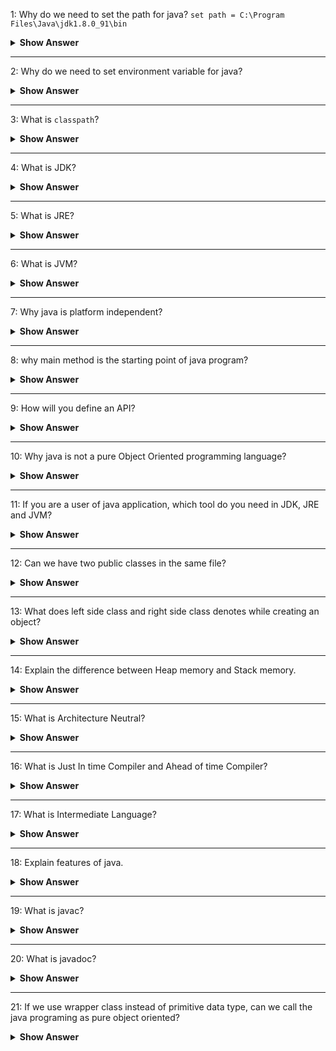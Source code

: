 1: Why do we need to set the path for java? 
`set path = C:\Program Files\Java\jdk1.8.0_91\bin`
<details>
<summary> <b> Show Answer </b> </summary> 
      
- We need tools like javac, java, etc., which are located in the JDK/bin directory to compile and run java programs.
- Before compiling and running a java program, we need to set the path. This informs where JDK packages are installed.
- **Note:** We don't need to set the path if we save the java source file inside the JDK\bin directory
</details>

---

2: Why do we need to set environment variable for java?
<details> 
      <summary> <b> Show Answer </b></summary>     
      
- Whenever we run any command in the terminal, the prompt will check for the relevant executable file present in the current directory or in system environment variables.
- When we compile a java program by running `javac MyPrg.java` command in the terminal, it will look for the `javac.exe` file to compile.
- If current directory is not  `C:\Program Files\Java\jdk1.8.0_91\bin` (where `javac.exe` present), we'll get **javac is not recognized** error. 
- One of the way to avoid this error is by setting the java path `C:\ProgramFiles\Java\jdk1.8.0_05\bin` in environment variables. 

</details>

---

3: What is `classpath`?
 <details>
      <summary> <b> Show Answer </b></summary> 
      
`classpath` is just a set of paths where the java compiler and the JVM must find needed classes to compile or execute other classes.
 </details>

---    

4: What is JDK?
 <details>
      <summary> <b> Show Answer </b></summary> 

- JDK stands for **J**ava **D**evelopment **K**it that contains JRE and developments tools like compilers and debuggers which are useful for developing java applications.
- For instance, JDK contains `javac` i.e., java compiler helps us to compiles java source file `MyPrg.java` and generates the class file `MyPrg.class`.
  
 </details>

---

5: What is JRE?
 <details>
      <summary> <b> Show Answer </b></summary> 

- JRE means Java Runtime Environment that contains JVM and provides the libraries and libraries to run java applications. 
 </details>

 ---

 6: What is JVM?
 <details>
      <summary><b> Show Answer </b></summary> 

- JVM means Java Virtual Machine that uses to run java application in different platforms.
- It converts .class into java bytecode which depends up the paltform ie, the native language code.
 </details>

---

 7: Why java is platform independent?
 <details>
      <summary><b> Show Answer </b></summary> 

- By use of compiler, .java file is converted into .class.
- Java Runtime Environment is supported by many platforms which contains JVM.
- Java Virtual Machine is responsible to convert .class into native bytecode.
 </details>

 ---

 8: why main method is the starting point of java program?

 <details>
      <summary><b> Show Answer </b></summary> 

- When Java Virtual Machine runs, it will find the main method which is in the form of
``` java
public static void main(String[] args)
```
- It is not found in the java application, the java application will not be executed.
- If the method signature this main method is changed, it will not be consider as staring point.

 </details>

---

9: How will you define an API?
 <details>
      <summary><b> Show Answer </b></summary> 

- API means Application Programming Interface, which acts as intermediate between two application to communicate between each other.
- One application may be developed in one language and other application may be developed in another application where api acts as intermediatry thats allows to communicate each other.
  
</details>

---

10: Why java is not a pure Object Oriented programming language?
 <details>
      <summary><b> Show Answer </b></summary> 

- Java supports primitive data types such as int, float, long, double, byte, char, short, boolean which are not objects.
- While using static key, their is no need to create objects to access the value or method.
  
</details>

---

11: If you are a user of java application, which tool do you need in JDK, JRE and JVM?
 <details>
      <summary><b> Show Answer </b></summary> 

- For a user, JRE is needed.
- JDK contains Debugger and compiler which are not requiered for a user.
    </details>

---

12: Can we have two public classes in the same file?
 <details>
      <summary><b> Show Answer </b></summary> 

- No, We can have more classes in a file but only one class should be public.
- It makes the compilation faster by efficient lookup of code.
- If you have more than one public class, the error will be generated on compilation time.
    </details>

---

13: What does left side class and right side class denotes while creating an object?
 <details>
      <summary><b> Show Answer </b></summary> 

- The left side class of denotes reference of the object and right side denotes object of which to be created.
      Eg. <code>B b = new A()</code>
- B(Reference) can be a class, abstract class or interface.
    </details>

---

14: Explain the difference between Heap memory and Stack memory.
 <details>
      <summary><b> Show Answer </b></summary> 

- Heap memory is used through out the application.
- Objects, arrays, static variables and instance variables are the examples which are stored in heap memory
- Stack memory is used only in method or currently running methods.
- Function calls, primitive, local and reference variables are stored in this memory.    </details>

---

15: What is Architecture Neutral?
 <details>
      <summary><b> Show Answer </b></summary> 

- Software that is designed without regard to the target platform. 
- <span style="color:blue"> Software</span> is often written to maximize the performance of a specific hardware platform, but such     software must be modified to make it run on other hardware.

**Example**

- Size of int in C is 2 bytes for 32 bit architecture and 4 bytes for 64 bit architecture.
- Size of int in Java is the same 4 bytes for both 32 bit and 64 bit architecture
 </details>

---

16: What is Just In time Compiler and Ahead of time Compiler?
 <details>
      <summary><b> Show Answer </b></summary> 

- <span style="color:blue">In Just in time compilation</span>, the source code is coverted into byte code. Where the bytecode is platform independant. It is runnable in different architecture system when it is coverted in machine code in that system. Here some of the frequently used codes are stored as code cache and used when it's required.
- <span style="color:blue">In Ahead of time compilation</span>, the souce code is directly converted into machine, So it is platform dependant. AOT is used for to manual machine code convertion.
  </details>

---

17: What is Intermediate Language?
 <details>
      <summary><b> Show Answer </b></summary> 

- A language that is generated from programming source code but it cannot be directly executed by the CPU. 
- It is platform independent. 
- It can be run in any computer environment that has a runtime engine for the language. 
- Java is an example for Inermediate language.
  </details>

---

18: Explain features of java.
 <details>
      <summary><b> Show Answer </b></summary> 

- Platform Independent
- Dynamic
- Secure
- Simple
- High Performance
- Robust
- Architecture Neutral
  </details>

---

19: What is javac?
<details>
      <summary><b> Show Answer </b></summary> 

- A complementary tool that is a compiler used to read Java code and translates them into bytecode. 
- The bytecode runs on JVM.
</details>

---

20: What is javadoc?
 <details>
      <summary><b> Show Answer </b></summary> 

- It converts API documentation from Java source code to HTML. 
- This is useful when creating standard documentation in HTML.
  </details>

----

21: If we use wrapper class instead of primitive data type, can we call the java programing as pure object oriented?
 <details>
      <summary><b> Show Answer </b></summary> 

- When we use wrapper class while using arithmetic operations between two values there will be unboxing and auto boxing.
- Unboxing means converting object into primitive datatype and auto boxing means converting primitive into object which also deals with primitives.
- So, Java is not pure object oriented when we use wrapper class also.
  </details>
